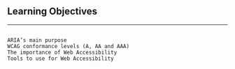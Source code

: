 ## Learning Objectives
_______________________________________________________________________________


```

ARIA’s main purpose
WCAG conformance levels (A, AA and AAA)
The importance of Web Accessibility
Tools to use for Web Accessibility

```